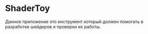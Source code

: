 # ShaderToy
Данное приложение это инструмент который должен помогать в 
разработке шейдеров и проверки их работы.
